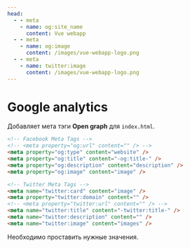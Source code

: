 ```yaml
---
head:
  - - meta
    - name: og:site_name
      content: Vue webapp
  - - meta
    - name: og:image
      content: /images/vue-webapp-logo.png
  - - meta
    - name: twitter:image
      content: /images/vue-webapp-logo.png
---
```


# Google analytics

Добавляет мета тэги **Open graph** для `index.html`.

```html
<!-- Facebook Meta Tags -->
<!-- <meta property="og:url" content="" /> -->
<meta property="og:type" content="website" />
<meta property="og:title" content="-og:title-" />
<meta property="og:description" content="description" />
<meta property="og:image" content="image" />

<!-- Twitter Meta Tags -->
<meta name="twitter:card" content="image" />
<meta property="twitter:domain" content="" />
<!-- <meta property="twitter:url" content="" /> -->
<meta name="twitter:title" content="-twitter:title-" />
<meta name="twitter:description" content="" />
<meta name="twitter:image" content="images" />

```

Необходимо проставить нужные значения.